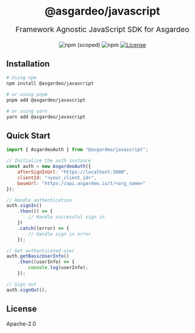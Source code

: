 <p align="center" style="color: #343a40">
  <h1 align="center">@asgardeo/javascript</h1>
</p>
<p align="center" style="font-size: 1.2rem;">Framework Agnostic JavaScript SDK for Asgardeo</p>
<div align="center">
  <img alt="npm (scoped)" src="https://img.shields.io/npm/v/@asgardeo/javascript">
  <img alt="npm" src="https://img.shields.io/npm/dw/@asgardeo/javascript">
  <a href="./LICENSE"><img src="https://img.shields.io/badge/License-Apache%202.0-blue.svg" alt="License"></a>
</div>

## Installation

```bash
# Using npm
npm install @asgardeo/javascript

# or using pnpm
pnpm add @asgardeo/javascript

# or using yarn
yarn add @asgardeo/javascript
```

## Quick Start

```javascript
import { AsgardeoAuth } from "@asgardeo/javascript";

// Initialize the auth instance
const auth = new AsgardeoAuth({
    afterSignInUrl: "https://localhost:3000",
    clientId: "<your_client_id>",
    baseUrl: "https://api.asgardeo.io/t/<org_name>"
});

// Handle authentication
auth.signIn()
    .then(() => {
        // Handle successful sign in
    })
    .catch((error) => {
        // Handle sign in error
    });

// Get authenticated user
auth.getBasicUserInfo()
    .then((userInfo) => {
        console.log(userInfo);
    });

// Sign out
auth.signOut();
```

## License

Apache-2.0
